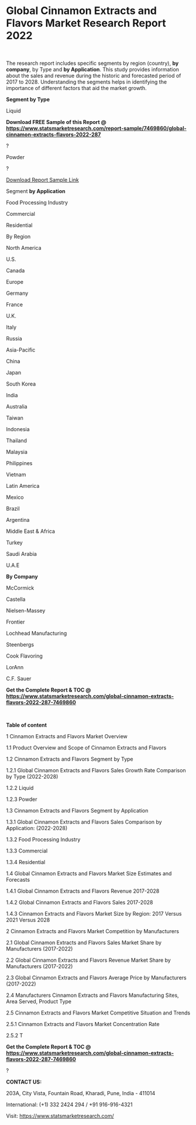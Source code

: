 <h1>Global Cinnamon Extracts and Flavors Market Research Report 2022</h1><br/><p>The research report includes specific segments by region (country), <strong>by company</strong>, by Type and <strong>by Application</strong>. This study provides information about the sales and revenue during the historic and forecasted period of 2017 to 2028. Understanding the segments helps in identifying the importance of different factors that aid the market growth.</p>
 
 
 
 <p><strong>Segment by Type</strong></p>
 
 
 
 <p>Liquid</p>
 
 
 
 <div><b>Download FREE Sample of this Report @ <a href="https://www.statsmarketresearch.com/download-free-sample/7469860/global-cinnamon-extracts-flavors-2022-287">https://www.statsmarketresearch.com/report-sample/7469860/global-cinnamon-extracts-flavors-2022-287</a></b></div>
 
 
 
 <p>? </p>
 
 
 
 <p>Powder</p>
 
 
 
 <p>? </p>
 
 
 
 <p><a href="https://www.statsmarketresearch.com/download-free-sample/7469860/global-cinnamon-extracts-flavors-2022-287">Download Report Sample Link</a></p>
 
 
 
 <p>Segment <strong>by Application</strong></p>
 
 
 
 <p>Food Processing Industry</p>
 
 
 
 <p>Commercial</p>
 
 
 
 <p>Residential</p>
 
 
 
 <p>By Region</p>
 
 
 
 <p>North America</p>
 
 
 
 <p>U.S.</p>
 
 
 
 <p>Canada</p>
 
 
 
 <p>Europe</p>
 
 
 
 <p>Germany</p>
 
 
 
 <p>France</p>
 
 
 
 <p>U.K.</p>
 
 
 
 <p>Italy</p>
 
 
 
 <p>Russia</p>
 
 
 
 <p>Asia-Pacific</p>
 
 
 
 <p>China</p>
 
 
 
 <p>Japan</p>
 
 
 
 <p>South Korea</p>
 
 
 
 <p>India</p>
 
 
 
 <p>Australia</p>
 
 
 
 <p>Taiwan</p>
 
 
 
 <p>Indonesia</p>
 
 
 
 <p>Thailand</p>
 
 
 
 <p>Malaysia</p>
 
 
 
 <p>Philippines</p>
 
 
 
 <p>Vietnam</p>
 
 
 
 <p>Latin America</p>
 
 
 
 <p>Mexico</p>
 
 
 
 <p>Brazil</p>
 
 
 
 <p>Argentina</p>
 
 
 
 <p>Middle East & Africa</p>
 
 
 
 <p>Turkey</p>
 
 
 
 <p>Saudi Arabia</p>
 
 
 
 <p>U.A.E</p>
 
 
 
 <p><strong>By Company</strong></p>
 
 
 
 <p>McCormick</p>
 
 
 
 <p>Castella</p>
 
 
 
 <p>Nielsen-Massey</p>
 
 
 
 <p>Frontier</p>
 
 
 
 <p>Lochhead Manufacturing</p>
 
 
 
 <p>Steenbergs</p>
 
 
 
 <p>Cook Flavoring</p>
 
 
 
 <p>LorAnn</p>
 
 
 
 <p>C.F. Sauer</p>
 
 
 
 <div><b>Get the Complete Report & TOC @ <a href="https://www.statsmarketresearch.com/global-cinnamon-extracts-flavors-2022-287-7469860">https://www.statsmarketresearch.com/global-cinnamon-extracts-flavors-2022-287-7469860</a></b></div>
 
 
 
 <p><br />
 
 <b>Table of content</b></p>
 
 
 
 <p>1 Cinnamon Extracts and Flavors Market Overview<br />
 
 1.1 Product Overview and Scope of Cinnamon Extracts and Flavors<br />
 
 1.2 Cinnamon Extracts and Flavors Segment by Type<br />
 
 1.2.1 Global Cinnamon Extracts and Flavors Sales Growth Rate Comparison by Type (2022-2028)<br />
 
 1.2.2 Liquid<br />
 
 1.2.3 Powder<br />
 
 1.3 Cinnamon Extracts and Flavors Segment by Application<br />
 
 1.3.1 Global Cinnamon Extracts and Flavors Sales Comparison by Application: (2022-2028)<br />
 
 1.3.2 Food Processing Industry<br />
 
 1.3.3 Commercial<br />
 
 1.3.4 Residential<br />
 
 1.4 Global Cinnamon Extracts and Flavors Market Size Estimates and Forecasts<br />
 
 1.4.1 Global Cinnamon Extracts and Flavors Revenue 2017-2028<br />
 
 1.4.2 Global Cinnamon Extracts and Flavors Sales 2017-2028<br />
 
 1.4.3 Cinnamon Extracts and Flavors Market Size by Region: 2017 Versus 2021 Versus 2028<br />
 
 2 Cinnamon Extracts and Flavors Market Competition by Manufacturers<br />
 
 2.1 Global Cinnamon Extracts and Flavors Sales Market Share by Manufacturers (2017-2022)<br />
 
 2.2 Global Cinnamon Extracts and Flavors Revenue Market Share by Manufacturers (2017-2022)<br />
 
 2.3 Global Cinnamon Extracts and Flavors Average Price by Manufacturers (2017-2022)<br />
 
 2.4 Manufacturers Cinnamon Extracts and Flavors Manufacturing Sites, Area Served, Product Type<br />
 
 2.5 Cinnamon Extracts and Flavors Market Competitive Situation and Trends<br />
 
 2.5.1 Cinnamon Extracts and Flavors Market Concentration Rate<br />
 
 2.5.2 T</p>
 
 
 
 <div><b>Get the Complete Report & TOC @ <a href="https://www.statsmarketresearch.com/global-cinnamon-extracts-flavors-2022-287-7469860">https://www.statsmarketresearch.com/global-cinnamon-extracts-flavors-2022-287-7469860</a></b></div>
 
 
 
 <p>? </p>
 
 
 
 <p><b>CONTACT US:</b><br />
 
 203A, City Vista, Fountain Road, Kharadi, Pune, India - 411014<br />
 
 International: (+1) 332 2424 294 / +91 916-916-4321<br />
 
 Visit: <a href="https://www.statsmarketresearch.com/">https://www.statsmarketresearch.com/</a></p>